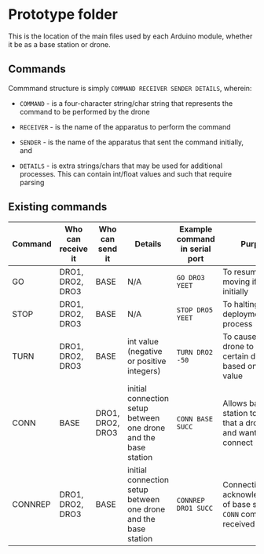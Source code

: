 # Prototype folder
This is the location of the main files used by each Arduino module, whether it be as a base station or drone.

## Commands
Commmand structure is simply `COMMAND RECEIVER SENDER DETAILS`, wherein:

- `COMMAND` - is a four-character string/char string that represents the command to be performed by the drone

- `RECEIVER` - is the name of the apparatus to perform the command

- `SENDER` - is the name of the apparatus that sent the command initially, and

- `DETAILS` - is extra strings/chars that may be used for additional processes. This can contain int/float values and such that require parsing

## Existing commands
| Command       | Who can receive it | Who can send it            | Details                                                           | Example command in serial port | Purpose                                                                            |
|---------------|--------------------|----------------------------|-------------------------------------------------------------------|--------------------------------|------------------------------------------------------------------------------------|
| GO            | DRO1, DRO2, DRO3   | BASE                       | N/A                                                               | `GO DRO3 YEET`                 | To resume drone moving if stopped initially                                        |
| STOP          | DRO1, DRO2, DRO3   | BASE                       | N/A                                                               | `STOP DRO5 YEET`               | To halting drone deployment process                                                |
| TURN          | DRO1, DRO2, DRO3   | BASE                       | int value (negative or positive integers)                         | `TURN DRO2 -50`                | To cause the drone to turn to a certain direction based on detail value            |
| CONN          | BASE               | DRO1, DRO2, DRO3           | initial connection setup between one drone and the base station   | `CONN BASE SUCC`               | Allows base station to find out that a drone exists and wants to connect           |
| CONNREP       | DRO1, DRO2, DRO3   | BASE                       | initial connection setup between one drone and the base station   | `CONNREP DRO1 SUCC`            | Connection acknowledgement of base station for `CONN` command received by drone    |